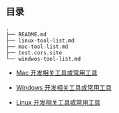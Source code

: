 ## 目录
```
.
├── README.md
├── linux-tool-list.md
├── mac-tool-list.md
├── test.cors.site
└── windwos-tool-list.md
```
* [Mac 开发相关工具或常用工具](mac-tool-list.md)

* [Windows 开发相关工具或常用工具](windows-tool-list.md)

* [Linux 开发相关工具或常用工具](linux-tool-list.md)
